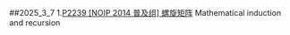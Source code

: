 ##2025_3_7
1.[P2239 [NOIP 2014 普及组] 螺旋矩阵](https://www.luogu.com.cn/problem/P2239)
Mathematical induction and recursion 

